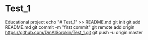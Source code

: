 # Test_1
Educational project
echo "# Test_1" >> README.md
git init
git add README.md
git commit -m "first commit"
git remote add origin https://github.com/DmAlSorokin/Test_1.git
git push -u origin master
